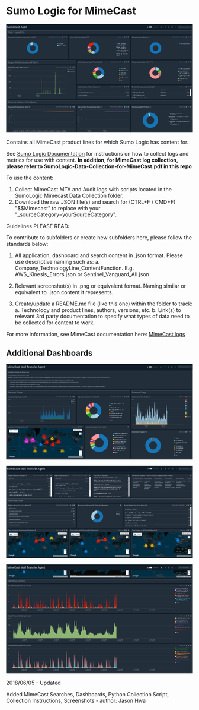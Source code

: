 # Sumo Logic for MimeCast

![Screenshot-MimeCast-Audit](Screenshots/Screenshot-MimeCast-Audit.png)


Contains all MimeCast product lines for which Sumo Logic has content for.

See [Sumo Logic Documentation](https://help.sumologic.com/) for instructions on how to collect logs and metrics for use with content.
**In addition, for MimeCast log collection, please refer to SumoLogic-Data-Collection-for-MimeCast.pdf in this repo**

To use the content:

1. Collect MimeCast MTA and Audit logs with scripts located in the SumoLogic Mimecast Data Collection folder.
2. Download the raw JSON file(s) and search for (CTRL+F / CMD+F) "$$Mimecast" to replace with your "_sourceCategory=yourSourceCategory".

Guidelines PLEASE READ:

To contribute to subfolders or create new subfolders here, please follow the standards below:

1. All application, dashboard and search content in .json format. Please use descriptive naming such as:
   a. Company_TechnologyLine_ContentFunction. E.g. AWS_Kinesis_Errors.json or Sentinel_Vanguard_All.json

2. Relevant screenshot(s) in .png or equivalent format. Naming similar or equivalent to .json content it represents.

3. Create/update a README.md file (like this one) within the folder to track:
   a. Technology and product lines, authors, versions, etc.
   b. Link(s) to relevant 3rd party documentation to specify what types of data need to be collected for content to work.

For more information, see MimeCast documentation here:
[MimeCast logs](https://www.mimecast.com/developer/documentation/get-siem-logs/)

## Additional Dashboards

![Screenshot-MimeCast-MTA1](Screenshots/Screenshot-MimeCast-MTA1.png)

![Screenshot-MimeCast-MTA2](Screenshots/Screenshot-MimeCast-MTA2.png)

![Screenshot-MimeCast-MTA3](Screenshots/Screenshot-MimeCast-MTA3.png)

2018/06/05 - Updated

  Added MimeCast Searches, Dashboards, Python Collection Script, Collection Instructions, Screenshots - author: Jason Hwa
